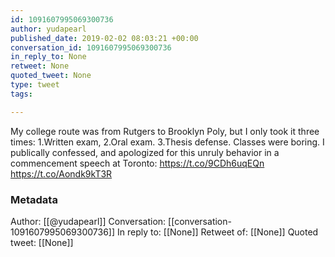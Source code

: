 ```yaml
---
id: 1091607995069300736
author: yudapearl
published_date: 2019-02-02 08:03:21 +00:00
conversation_id: 1091607995069300736
in_reply_to: None
retweet: None
quoted_tweet: None
type: tweet
tags:

---
```


My college route was from Rutgers to Brooklyn Poly, but I only took it three times:
1.Written exam, 2.Oral exam. 3.Thesis defense. Classes were boring. I publically confessed, and apologized for this unruly behavior in a commencement speech at Toronto: https://t.co/9CDh6uqEQn https://t.co/Aondk9kT3R

### Metadata

Author: [[@yudapearl]]
Conversation: [[conversation-1091607995069300736]]
In reply to: [[None]]
Retweet of: [[None]]
Quoted tweet: [[None]]
